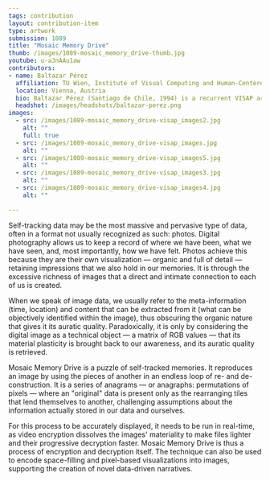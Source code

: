```yaml
---
tags: contribution
layout: contribution-item
type: artwork
submission: 1089
title: "Mosaic Memory Drive"
thumb: /images/1089-mosaic_memory_drive-thumb.jpg
youtube: u-aJnAAu1aw
contributors: 
- name: Baltazar Pérez
  affiliation: TU Wien, Institute of Visual Computing and Human-Centered Technology
  location: Vienna, Austria
  bio: Baltazar Pérez (Santiago de Chile, 1994) is a recurrent VISAP artist, designing and studying visualizations in academia and out for nearly a decade while investigating visualization as a form of art. Currently in his final PhD year at TU Wien, where he explores mixed-initiative visual analytics.
  headshot: /images/headshots/baltazar-perez.png
images: 
  - src: /images/1089-mosaic_memory_drive-visap_images2.jpg
    alt: ""
    full: true
  - src: /images/1089-mosaic_memory_drive-visap_images.jpg
    alt: ""
  - src: /images/1089-mosaic_memory_drive-visap_images5.jpg
    alt: ""
  - src: /images/1089-mosaic_memory_drive-visap_images3.jpg
    alt: ""
  - src: /images/1089-mosaic_memory_drive-visap_images4.jpg
    alt: ""

---
```


Self-tracking data may be the most massive and pervasive type of data,
often in a format not usually recognized as such: photos. Digital
photography allows us to keep a record of where we have been, what we
have seen, and, most importantly, how we have felt. Photos achieve this
because they are their own visualization — organic and full of
detail — retaining impressions that we also hold in our memories. It is
through the excessive richness of images that a direct and intimate
connection to each of us is created.

When we speak of image data, we usually refer to the meta-information
(time, location) and content that can be extracted from it (what can be
objectively identified within the image), thus obscuring the organic
nature that gives it its auratic quality. Paradoxically, it is only by
considering the digital image as a technical object — a matrix of RGB
values — that its material plasticity is brought back to our awareness,
and its auratic quality is retrieved.

Mosaic Memory Drive is a puzzle of self-tracked memories. It reproduces
an image by using the pieces of another in an endless loop of re- and
de-construction. It is a series of anagrams — or anagraphs: permutations
of pixels — where an "original" data is present only as the
rearranging tiles that lend themselves to another, challenging
assumptions about the information actually stored in our data and
ourselves.

For this process to be accurately displayed, it needs to be run in
real-time, as video encryption dissolves the images' materiality to
make files lighter and their progressive decryption faster. Mosaic
Memory Drive is thus a process of encryption and decryption itself. The
technique can also be used to encode space-filling and pixel-based
visualizations into images, supporting the creation of novel data-driven
narratives.

